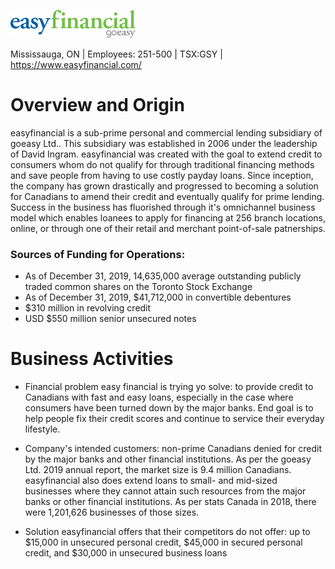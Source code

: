 ![easyfinancial logo](easyfinancial_logo.png)

Mississauga, ON | Employees: 251-500 | TSX:GSY | https://www.easyfinancial.com/

# **Overview and Origin**

easyfinancial is a sub-prime personal and commercial lending subsidiary of goeasy Ltd.. This subsidiary was established in 2006 under the leadership of David Ingram. easyfinancial was created with the goal to extend credit to consumers whom do not qualify for through traditional financing methods and save people from having to use costly payday loans. Since inception, the company has grown drastically and progressed to becoming a solution for Canadians to amend their credit and eventually qualify for prime lending. Success in the business has fluorished through it's omnichannel business model which enables loanees to apply for financing at 256 branch locations, online, or through one of their retail and merchant point-of-sale patnerships. 

### **Sources of Funding for Operations:**

* As of December 31, 2019, 14,635,000 average outstanding publicly traded common shares on the Toronto Stock Exchange 
* As of December 31, 2019, $41,712,000 in convertible debentures
* $310 million in revolving credit
* USD $550 million senior unsecured notes 

# **Business Activities**

* Financial problem easy financial is trying yo solve: to provide credit to Canadians with fast and easy loans, especially in the case where consumers have been turned down by the major banks. End goal is to help people fix their credit scores and continue to service their everyday lifestyle.

* Company's intended customers: non-prime Canadians denied for credit by the major banks and other financial institutions. As per the goeasy Ltd. 2019 annual report, the market size is 9.4 million Canadians. easyfinancial also does extend loans to small- and mid-sized businesses where they cannot attain such resources from the major banks or other financial institutions. As per stats Canada in 2018, there were 1,201,626 businesses of those sizes.

* Solution easyfinancial offers that their competitors do not offer: up to $15,000 in unsecured personal credit, $45,000 in secured personal credit, and $30,000 in unsecured business loans